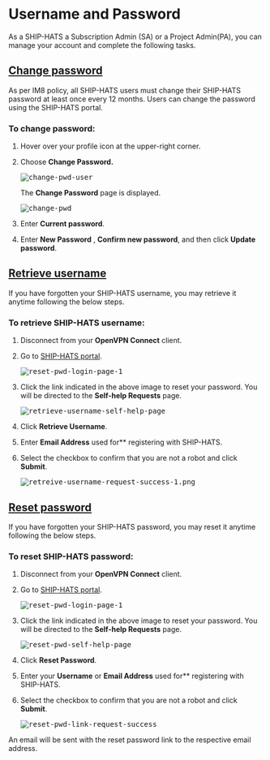 # Username and Password

As a SHIP-HATS a Subscription Admin (SA) or a Project Admin(PA), you can manage your account and complete the following tasks.

<!--
- [Change password](#change-password)
- [Retrieve username](#retrieve-username)
- [Reset password](#reset-password)
-->


## [Change password](#change-password)
As per IM8 policy, all SHIP-HATS users must change their SHIP-HATS password at least once every 12 months. Users can change the password using the SHIP-HATS portal.

### To change password:

1. Hover over your profile icon at the upper-right corner.
2. Choose **Change Password.**

    <kbd>![change-pwd-user](change-password-user.png ':size=75%')</kbd>

    The **Change Password** page is displayed.

    <kbd>![change-pwd](change-pwd.png ':size=75%')</kbd>

3. Enter **Current password**.
4. Enter **New Password** , **Confirm new password**, and then click **Update password**.

## [Retrieve username](#retrieve-username)
If you have forgotten your SHIP-HATS username, you may retrieve it anytime following the below steps.

### To retrieve SHIP-HATS username:

1. Disconnect from your **OpenVPN Connect** client.
2. Go to [SHIP-HATS portal](https://www.ship.gov.sg/).

    <kbd>![reset-pwd-login-page-1](reset-pwd-login-page-1.png ':size=75%')</kbd>

3. Click the link indicated in the above image to reset your password. You will be directed to the **Self-help Requests** page.

    <kbd>![retrieve-username-self-help-page](retrieve-username-self-help-page.png ':size=75%')</kbd>

4. Click **Retrieve Username**.
5. Enter **Email Address** used for** registering with SHIP-HATS.
6. Select the checkbox to confirm that you are not a robot and click **Submit**.

    <kbd>![retreive-username-request-success-1.png](retreive-username-request-success-1.png ':size=75%')</kbd>

## [Reset password](#reset-password)
If you have forgotten your SHIP-HATS password, you may reset it anytime following the below steps.

### To reset SHIP-HATS password:

1. Disconnect from your **OpenVPN Connect** client.
2. Go to [SHIP-HATS portal](https://www.ship.gov.sg/).

    <kbd>![reset-pwd-login-page-1](reset-pwd-login-page-1.png ':size=75%')</kbd>

3. Click the link indicated in the above image to reset your password. You will be directed to the **Self-help Requests** page.

    <kbd>![reset-pwd-self-help-page](reset-pwd-self-help-page.png ':size=75%')</kbd>

1. Click **Reset Password**.
2. Enter your **Username** or **Email Address** used for** registering with SHIP-HATS.
3. Select the checkbox to confirm that you are not a robot and click **Submit**.

    <kbd>![reset-pwd-link-request-success](reset-pwd-link-request-success.png ':size=75%')</kbd>

An email will be sent with the reset password link to the respective email address.
